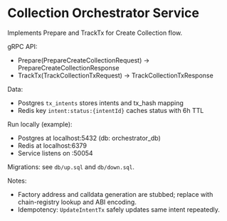 # Collection Orchestrator Service

Implements Prepare and TrackTx for Create Collection flow.

gRPC API:

- Prepare(PrepareCreateCollectionRequest) → PrepareCreateCollectionResponse
- TrackTx(TrackCollectionTxRequest) → TrackCollectionTxResponse

Data:

- Postgres `tx_intents` stores intents and tx_hash mapping
- Redis key `intent:status:{intentId}` caches status with 6h TTL

Run locally (example):

- Postgres at localhost:5432 (db: orchestrator_db)
- Redis at localhost:6379
- Service listens on :50054

Migrations: see `db/up.sql` and `db/down.sql`.

Notes:

- Factory address and calldata generation are stubbed; replace with chain-registry lookup and ABI encoding.
- Idempotency: `UpdateIntentTx` safely updates same intent repeatedly.

